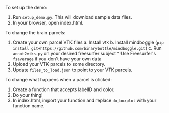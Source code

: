 To set up the demo:
1. Run `setup_demo.py`. This will download sample data files.
2. In your browser, open index.html.

To change the brain parcels:
1. Create your own parcel VTK files
    a. Install vtk
    b. Install mindboggle (`pip install git+https://github.com/binarybottle/mindboggle.git`)
    c. Run `annot2vtks.py` on your desired freesurfer subject
        * Use Freesurfer's `fsaverage` if you don't have your own data
2. Upload your VTK parcels to some directory.
3. Update `files_to_load.json` to point to your VTK parcels.

To change what happens when a parcel is clicked:
1. Create a function that accepts labelID and color.
2. Do your thing!
3. In index.html, import your function and replace `do_boxplot` with your function name.
